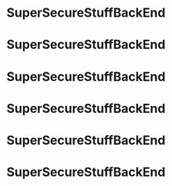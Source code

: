 # SuperSecureStuffBackEnd
# SuperSecureStuffBackEnd
# SuperSecureStuffBackEnd
# SuperSecureStuffBackEnd
# SuperSecureStuffBackEnd
# SuperSecureStuffBackEnd
